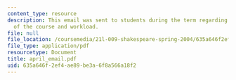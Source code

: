```yaml
---
content_type: resource
description: This email was sent to students during the term regarding the status
  of the course and workload.
file: null
file_location: /coursemedia/21l-009-shakespeare-spring-2004/635a646f2ef4ae89be3a6f8a566a18f2_april_email.pdf
file_type: application/pdf
resourcetype: Document
title: april_email.pdf
uid: 635a646f-2ef4-ae89-be3a-6f8a566a18f2
---
```


